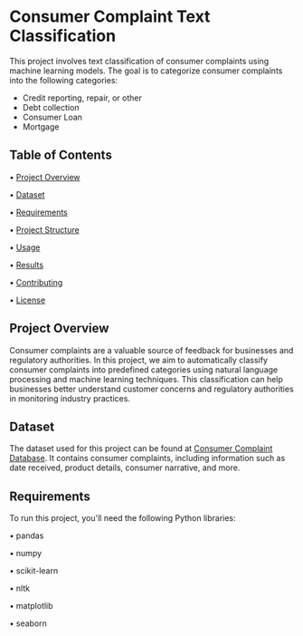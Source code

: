 
# Consumer Complaint Text Classification

This project involves text classification of consumer complaints using machine learning models. The goal is to categorize consumer complaints into the following categories:
- Credit reporting, repair, or other
- Debt collection
- Consumer Loan
- Mortgage



## Table of Contents

•	[Project Overview](#project-overview)

•	[Dataset](#dataset)

•	[Requirements](#requirements)

•	[Project Structure](#project-structure)

•	[Usage](#usage)

•	[Results](#results)

•	[Contributing](#contributing)

•	[License](#license)

## Project Overview

Consumer complaints are a valuable source of feedback for businesses and regulatory authorities. In this project, we aim to automatically classify consumer complaints into predefined categories using natural language processing and machine learning techniques. This classification can help businesses better understand customer concerns and regulatory authorities in monitoring industry practices.
## Dataset

The dataset used for this project can be found at [Consumer Complaint Database](https://catalog.data.gov/dataset/consumer-complaint-database). It contains consumer complaints, including information such as date received, product details, consumer narrative, and more.
## Requirements

To run this project, you'll need the following Python libraries:

•	pandas

•	numpy

•	scikit-learn

•	nltk

•	matplotlib

•	seaborn


